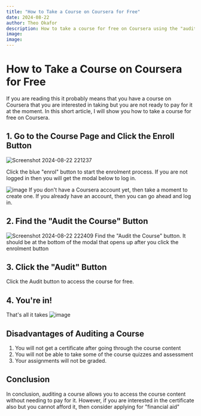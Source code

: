 ```yaml
---
title: "How to Take a Course on Coursera for Free"
date: 2024-08-22
author: Theo Okafor
description: How to take a course for free on Coursera using the "audit" feature
image: 
image: 
---
```


# How to Take a Course on Coursera for Free

If you are reading this it probably means that you have a course on Coursera that you are interested in taking but you are not ready to pay for it at the moment. In this short article, I will show you how to take a course for free on Coursera.



## 1. Go to the Course Page and Click the Enroll Button
![Screenshot 2024-08-22 221237](https://github.com/user-attachments/assets/6d467a25-7787-4392-9e4b-e7086a32b669)

Click the blue "enrol" button to start the enrolment process. If you are not logged in then you will get the modal below to log in.

![image](https://github.com/user-attachments/assets/97d24433-4ef7-492a-9ba9-ed4926a4451d)
If you don't have a Coursera account yet, then take a moment to create one. If you already have an account, then you can go ahead and log in.

## 2. Find the "Audit the Course" Button
![Screenshot 2024-08-22 222409](https://github.com/user-attachments/assets/be302ab4-d147-4964-a1b6-657b3f57824d)
Find the "Audit the Course" button. It should be at the bottom of the modal that opens up after you click the enrolment button

## 3. Click the "Audit" Button
Click the Audit button to access the course for free.

## 4. You're in!
That's all it takes
![image](https://github.com/user-attachments/assets/5c01b4fa-3f11-4acd-a0d6-664beaedfac5)


## Disadvantages of Auditing a Course
1. You will not get a certificate after going through the course content
2. You will not be able to take some of the course quizzes and assessment
3. Your assignments will not be graded.

## Conclusion
In conclusion, auditing a course allows you to access the course content without needing to pay for it. However, if you are interested in the certificate also but you cannot afford it, then consider applying for "financial aid"
